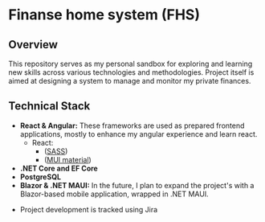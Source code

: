 # Finanse home system (FHS)

## Overview
This repository serves as my personal sandbox for exploring and learning new skills across various technologies and methodologies. 
Project itself is aimed at designing a system to manage and monitor my private finances.

## Technical Stack
- **React & Angular:** These frameworks are used as prepared frontend applications, mostly to enhance my angular experience and learn react.
    - React:
      - ([SASS](https://sass-lang.com/documentation/))
      - ([MUI material](https://mui.com/material-ui/))
- **.NET Core and EF Core** 
- **PostgreSQL**
- **Blazor & .NET MAUI:** In the future, I plan to expand the project's with a Blazor-based mobile application, wrapped in .NET MAUI.

+ Project development is tracked using Jira
